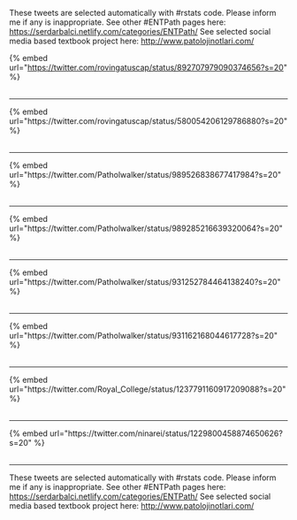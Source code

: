 

These tweets are selected automatically with #rstats code. Please inform me if any is inappropriate.
See other #ENTPath pages here: https://serdarbalci.netlify.com/categories/ENTPath/ 
See selected social media based textbook project here: http://www.patolojinotlari.com/

{% embed url="https://twitter.com/rovingatuscap/status/892707979090374656?s=20" %}<br>
<br>
<hr>
{% embed url="https://twitter.com/rovingatuscap/status/580054206129786880?s=20" %}<br>
<br>
<hr>
{% embed url="https://twitter.com/Patholwalker/status/989526838677417984?s=20" %}<br>
<br>
<hr>
{% embed url="https://twitter.com/Patholwalker/status/989285216639320064?s=20" %}<br>
<br>
<hr>
{% embed url="https://twitter.com/Patholwalker/status/931252784464138240?s=20" %}<br>
<br>
<hr>
{% embed url="https://twitter.com/Patholwalker/status/931162168044617728?s=20" %}<br>
<br>
<hr>
{% embed url="https://twitter.com/Royal_College/status/1237791160917209088?s=20" %}<br>
<br>
<hr>
{% embed url="https://twitter.com/ninarei/status/1229800458874650626?s=20" %}<br>
<br>
<hr>


These tweets are selected automatically with #rstats code. Please inform me if any is inappropriate.
See other #ENTPath pages here: https://serdarbalci.netlify.com/categories/ENTPath/ 
See selected social media based textbook project here: http://www.patolojinotlari.com/
